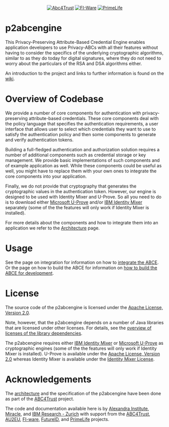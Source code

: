 <p style="text-align: center;">
<a href="https://abc4trust.eu/" ><img src="https://raw.github.com/p2abcengine/p2abcengine/master/Documentation/logos/abc4trust.png" alt="Abc4Trust" /></a>
<a href="http://fi-ware.eu" ><img src="https://raw.github.com/p2abcengine/p2abcengine/master/Documentation/logos/fiware.png" alt="FI-Ware" /></a>
<a href="http://primelife.ercim.eu" ><img src="https://raw.github.com/p2abcengine/p2abcengine/master/Documentation/logos/primelife.jpeg" alt="PrimeLife" /></a>
</p>

p2abcengine
===========

This Privacy-Preserving Attribute-Based Credential Engine enables application developers to use Privacy-ABCs with all their features without having to consider the specifics of the underlying cryptographic algorithms, similar to as they do today for digital signatures, where they do not need to worry about the particulars of the RSA and DSA algorithms either.

An introduction to the project and links to further information is found on the [wiki][wikihome].


Overview of Codebase
===========

We provide a number of core components for authentication with privacy-preserving attribute-based credentials. These core components deal with the policy language that specifies the authentication requirements, a user interface that allows user to select which credentials they want to use to satisfy the authentication policy and then some components to generate and verify authentication tokens.

Building a full-fledged authentication and authorization solution requires a number of additional components such as credential storage or key management. We provide basic implementations of such components and of example application as well. While these components could be useful as well, you might have to replace them with your own ones to integrate the core components into your application.

Finally, we do not provide that cryptography that generates the cryptographic values in the authentication token. However, our engine is designed to be used with Identity Mixer and U-Prove. So all you need to do is to download either [Microsoft U-Prove](http://uprovecsharp.codeplex.com) and/or [IBM Identity Mixer](https://abc4trust.eu/idemix) separately (some of the the features will only work if Identity Mixer is installed).

For more details about the components and how to integrate them into an application we refer to the [Architecture](https://github.com/p2abcengine/p2abcengine/wiki/Architecture) page.

Usage
==========

See the page on integration for information on how to [integrate the
ABCE][wikiintegration]. Or the page on how to build the ABCE for information on [how to build the ABCE for development][wikihowtobuild].

[wikihome]: https://github.com/p2abcengine/p2abcengine/wiki
[wikiintegration]: https://github.com/p2abcengine/p2abcengine/wiki/Integrating%20the%20ABC-Engine
[wikihowtobuild]: https://github.com/p2abcengine/p2abcengine/wiki/How-to-Build-the-ABC-Engine

License
===========
The source code of the p2abcengine is licensed under the [Apache License, Version 2.0](https://github.com/p2abcengine/p2abcengine/blob/master/Code/LICENSE.txt).

Note, however, that the p2abcengine depends on a number of Java libraries that are licensed under other licenses.
For details, see the [overview of licenses of the library dependencies](https://github.com/p2abcengine/p2abcengine/blob/master/Code/LICENSES-OF-DEPENDENCIES.txt).

The p2abcengine requires either [IBM Identity Mixer](https://abc4trust.eu/idemix) or [Microsoft U-Prove](http://uprovecsharp.codeplex.com) as cryptographic engines (some of the the features will only work if Identity Mixer is installed). U-Prove is available under the [Apache License, Version 2.0](https://github.com/p2abcengine/p2abcengine/blob/master/Code/LICENSE.txt) whereas
Identity Mixer is available under the [Identity Mixer License](https://abc4trust.eu/idemix).



Acknowledgements
===============

The  [architecture](https://github.com/p2abcengine/p2abcengine/wiki/Architecture) and the specification of the p2abcengine have been done as part of the 
[ABC4Trust](https://www.abc4trust.eu) project.  

The code and documentation available here is by [Alexandra Institute](http://www.alexandra.dk/), [Miracle](https://http://www.miracleas.dk), and [IBM Research - Zurich](http://www.zurich.ibm.com) with support from the [ABC4Trust](https://www.abc4trust.eu), [AU2EU](http://www.au2eu.eu), [FI-ware](https://www.fi-ware.eu),  [FutureID](https://www.futureid.eu), and [PrimeLife](http://www.primelife.eu) projects.


